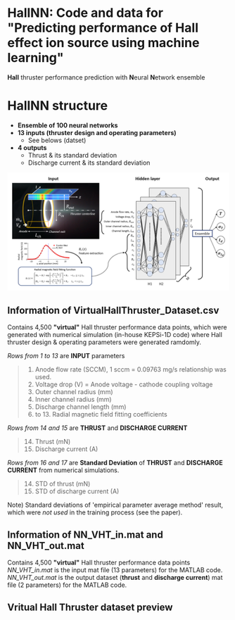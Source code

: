 # HallNN: Code and data for "Predicting performance of Hall effect ion source using machine learning"
**Hall** thruster performance prediction with **N**eural **N**etwork ensemble

# HallNN structure
* **Ensemble of 100 neural networks**
* **13 inputs (thruster design and operating parameters)**
  * See belows (datset) 
* **4 outputs**
  * Thrust & its standard deviation
  * Discharge current & its standard deviation

![image](https://github.com/JaehongPark-Plasma/HallNN/blob/main/Data/intro.png?raw=true)

## Information of VirtualHallThruster_Dataset.csv
Contains 4,500 **"virtual"** Hall thruster performance data points, which were generated with numerical simulation (in-house KEPSi-1D code) where Hall thruster design & operating parameters were generated ramdomly.

*Rows from 1 to 13* are **INPUT** parameters   
> 1. Anode flow rate (SCCM), 1 sccm = 0.09763 mg/s relationship was used.
> 2. Voltage drop (V) = Anode voltage - cathode coupling voltage
> 3. Outer channel radius (mm)
> 4. Inner channel radius (mm)
> 5. Discharge channel length (mm)
> 6. to 13. Radial magnetic field fitting coefficients

*Rows from 14 and 15* are **THRUST** and **DISCHARGE CURRENT**   
> 14. Thrust (mN)
> 15. Discharge current (A)

*Rows from 16 and 17* are **Standard Deviation** of **THRUST** and **DISCHARGE CURRENT** from numerical simulations.
> 14. STD of thrust (mN)
> 15. STD of discharge current (A)

Note) Standard deviations of 'empirical parameter average method' result, which were *not used* in the training process (see the paper).    

## Information of NN_VHT_in.mat and NN_VHT_out.mat
Contains 4,500 **"virtual"** Hall thruster performance data points
*NN_VHT_in.mat* is the input mat file (13 parameters) for the MATLAB code.   
*NN_VHT_out.mat* is the output dataset (**thrust** and **discharge current**) mat file (2 parameters) for the MATLAB code.   

## Vritual Hall Thruster dataset preview




